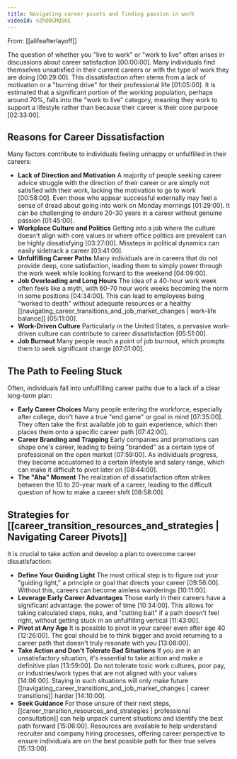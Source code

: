 ```yaml
---
title: Navigating career pivots and finding passion in work
videoId: nZhD0GMQ5KE
---
```


From: [[alifeafterlayoff]] <br/> 

The question of whether you "live to work" or "work to live" often arises in discussions about career satisfaction <a class="yt-timestamp" data-t="00:00:00">[00:00:00]</a>. Many individuals find themselves unsatisfied in their current careers or with the type of work they are doing <a class="yt-timestamp" data-t="00:29:00">[00:29:00]</a>. This dissatisfaction often stems from a lack of motivation or a "burning drive" for their professional life <a class="yt-timestamp" data-t="01:05:00">[01:05:00]</a>. It is estimated that a significant portion of the working population, perhaps around 70%, falls into the "work to live" category, meaning they work to support a lifestyle rather than because their career is their core purpose <a class="yt-timestamp" data-t="02:33:00">[02:33:00]</a>.

## Reasons for Career Dissatisfaction

Many factors contribute to individuals feeling unhappy or unfulfilled in their careers:

*   **Lack of Direction and Motivation** A majority of people seeking career advice struggle with the direction of their career or are simply not satisfied with their work, lacking the motivation to go to work <a class="yt-timestamp" data-t="00:58:00">[00:58:00]</a>. Even those who appear successful externally may feel a sense of dread about going into work on Monday mornings <a class="yt-timestamp" data-t="01:29:00">[01:29:00]</a>. It can be challenging to endure 20-30 years in a career without genuine passion <a class="yt-timestamp" data-t="01:45:00">[01:45:00]</a>.
*   **Workplace Culture and Politics** Getting into a job where the culture doesn't align with core values or where office politics are prevalent can be highly dissatisfying <a class="yt-timestamp" data-t="03:27:00">[03:27:00]</a>. Missteps in political dynamics can easily sidetrack a career <a class="yt-timestamp" data-t="03:41:00">[03:41:00]</a>.
*   **Unfulfilling Career Paths** Many individuals are in careers that do not provide deep, core satisfaction, leading them to simply power through the work week while looking forward to the weekend <a class="yt-timestamp" data-t="04:09:00">[04:09:00]</a>.
*   **Job Overloading and Long Hours** The idea of a 40-hour work week often feels like a myth, with 60-70 hour work weeks becoming the norm in some positions <a class="yt-timestamp" data-t="04:34:00">[04:34:00]</a>. This can lead to employees being "worked to death" without adequate resources or a healthy [[navigating_career_transitions_and_job_market_changes | work-life balance]] <a class="yt-timestamp" data-t="05:11:00">[05:11:00]</a>.
*   **Work-Driven Culture** Particularly in the United States, a pervasive work-driven culture can contribute to career dissatisfaction <a class="yt-timestamp" data-t="05:51:00">[05:51:00]</a>.
*   **Job Burnout** Many people reach a point of job burnout, which prompts them to seek significant change <a class="yt-timestamp" data-t="07:01:00">[07:01:00]</a>.

## The Path to Feeling Stuck

Often, individuals fall into unfulfilling career paths due to a lack of a clear long-term plan:
*   **Early Career Choices** Many people entering the workforce, especially after college, don't have a true "end game" or goal in mind <a class="yt-timestamp" data-t="07:35:00">[07:35:00]</a>. They often take the first available job to gain experience, which then places them onto a specific career path <a class="yt-timestamp" data-t="07:42:00">[07:42:00]</a>.
*   **Career Branding and Trapping** Early companies and promotions can shape one's career, leading to being "branded" as a certain type of professional on the open market <a class="yt-timestamp" data-t="07:59:00">[07:59:00]</a>. As individuals progress, they become accustomed to a certain lifestyle and salary range, which can make it difficult to pivot later on <a class="yt-timestamp" data-t="08:44:00">[08:44:00]</a>.
*   **The "Aha" Moment** The realization of dissatisfaction often strikes between the 10 to 20-year mark of a career, leading to the difficult question of how to make a career shift <a class="yt-timestamp" data-t="08:58:00">[08:58:00]</a>.

## Strategies for [[career_transition_resources_and_strategies | Navigating Career Pivots]]

It is crucial to take action and develop a plan to overcome career dissatisfaction:

*   **Define Your Guiding Light** The most critical step is to figure out your "guiding light," a principle or goal that directs your career <a class="yt-timestamp" data-t="09:56:00">[09:56:00]</a>. Without this, careers can become aimless wanderings <a class="yt-timestamp" data-t="10:07:00">[10:11:00]</a>.
*   **Leverage Early Career Advantages** Those early in their careers have a significant advantage: the power of time <a class="yt-timestamp" data-t="10:34:00">[10:34:00]</a>. This allows for taking calculated steps, risks, and "cutting bait" if a path doesn't feel right, without getting stuck in an unfulfilling vertical <a class="yt-timestamp" data-t="11:43:00">[11:43:00]</a>.
*   **Pivot at Any Age** It is possible to pivot in your career even after age 40 <a class="yt-timestamp" data-t="12:26:00">[12:26:00]</a>. The goal should be to think bigger and avoid returning to a career path that doesn't truly resonate with you <a class="yt-timestamp" data-t="13:08:00">[13:08:00]</a>.
*   **Take Action and Don't Tolerate Bad Situations** If you are in an unsatisfactory situation, it's essential to take action and make a definitive plan <a class="yt-timestamp" data-t="13:59:00">[13:59:00]</a>. Do not tolerate toxic work cultures, poor pay, or industries/work types that are not aligned with your values <a class="yt-timestamp" data-t="14:06:00">[14:06:00]</a>. Staying in such situations will only make future [[navigating_career_transitions_and_job_market_changes | career transitions]] harder <a class="yt-timestamp" data-t="14:10:00">[14:10:00]</a>.
*   **Seek Guidance** For those unsure of their next steps, [[career_transition_resources_and_strategies | professional consultation]] can help unpack current situations and identify the best path forward <a class="yt-timestamp" data-t="15:06:00">[15:06:00]</a>. Resources are available to help understand recruiter and company hiring processes, offering career perspective to ensure individuals are on the best possible path for their true selves <a class="yt-timestamp" data-t="15:13:00">[15:13:00]</a>.